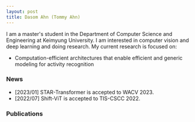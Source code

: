 ```yaml
---
layout: post
title: Dasom Ahn (Tommy Ahn) 
---
```


I am a master's student in the Department of Computer Science and Engineering at Keimyung University.
I am interested in computer vision and deep learning and doing research. My current research is focused on:
 - Computation-efficient architectures that enable efficient and generic modeling for activity recognition


### News

* [2023/01] STAR-Transformer is accepted to WACV 2023.
* [2022/07] Shift-ViT is accepted to TIS-CSCC 2022.


### Publications
